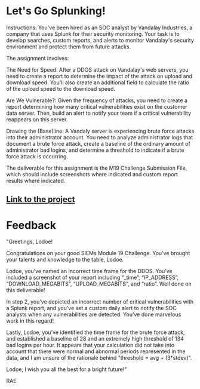 # Let's Go Splunking!
Instructions: 
You've been hired as an SOC analyst by Vandalay Industries, a company that uses Splunk for their security monitoring. Your task is to develop searches, custom reports, and alerts to monitor Vandalay's security environment and protect them from future attacks.

The assignment involves:

The Need for Speed: After a DDOS attack on Vandalay's web servers, you need to create a report to determine the impact of the attack on upload and download speed. You'll also create an additional field to calculate the ratio of the upload speed to the download speed.

Are We Vulnerable?: Given the frequency of attacks, you need to create a report determining how many critical vulnerabilities exist on the customer data server. Then, build an alert to notify your team if a critical vulnerability reappears on this server.

Drawing the (Base)line: A Vandaly server is experiencing brute force attacks into their administrator account. You need to analyze administrator logs that document a brute force attack, create a baseline of the ordinary amount of administrator bad logins, and determine a threshold to indicate if a brute force attack is occurring.

The deliverable for this assignment is the M19 Challenge Submission File, which should include screenshots where indicated and custom report results where indicated.

## [Link to the project](https://docs.google.com/document/d/1ca7U2PbSFEejlK7Ami_cQEhLCHjt7BEcB0p-_8EfieA/edit)
# Feedback 
"Greetings, Lodoe!

Congratulations on your good SIEMs Module 19 Challenge. You’ve brought your talents and knowledge to the table, Lodoe.

Lodoe, you’ve named an incorrect time frame for the DDOS. You’ve included a screenshot of your report including “_time”, “IP_ADDRESS”, “DOWNLOAD_MEGABITS”, “UPLOAD_MEGABITS”, and “ratio”. Well done on this deliverable!

In step 2, you’ve depicted an incorrect number of critical vulnerabilities with a Splunk report, and you’ve set a custom daily alert to notify the SOC analysts when any vulnerabilities are detected. You’ve done marvelous work in this regard!

Lastly, Lodoe, you’ve identified the time frame for the brute force attack, and established a baseline of 28 and an extremely high threshold of 134 bad logins per hour. It appears that your calculation did not take into account that there were normal and abnormal periods represented in the data, and I am unsure of the rationale behind "threshold = avg + (3*stdev)".

Lodoe, I wish you all the best for a bright future!"


RAE
